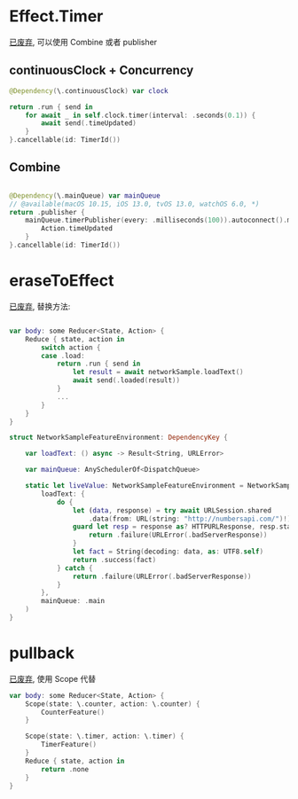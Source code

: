 # Effect.Timer

[已废弃](<https://pointfreeco.github.io/swift-composable-architecture/0.42.0/documentation/composablearchitecture/effect/timer(id:every:tolerance:on:options:)-4exe6/>), 可以使用 Combine 或者 publisher

## continuousClock + Concurrency

```swift
@Dependency(\.continuousClock) var clock

return .run { send in
    for await _ in self.clock.timer(interval: .seconds(0.1)) {
        await send(.timeUpdated)
    }
}.cancellable(id: TimerId())
```

## Combine

```swift

@Dependency(\.mainQueue) var mainQueue
// @available(macOS 10.15, iOS 13.0, tvOS 13.0, watchOS 6.0, *)
return .publisher {
    mainQueue.timerPublisher(every: .milliseconds(100)).autoconnect().map { _ in
        Action.timeUpdated
    }
}.cancellable(id: TimerId())
```

# eraseToEffect

[已废弃](<https://pointfreeco.github.io/swift-composable-architecture/0.42.0/documentation/composablearchitecture/effect/erasetoeffect()/>), 替换方法:

```swift

var body: some Reducer<State, Action> {
    Reduce { state, action in
        switch action {
        case .load:
            return .run { send in
                let result = await networkSample.loadText()
                await send(.loaded(result))
            }
            ...
        }
    }
}

struct NetworkSampleFeatureEnvironment: DependencyKey {

    var loadText: () async -> Result<String, URLError>

    var mainQueue: AnySchedulerOf<DispatchQueue>

    static let liveValue: NetworkSampleFeatureEnvironment = NetworkSampleFeatureEnvironment(
        loadText: {
            do {
                let (data, response) = try await URLSession.shared
                    .data(from: URL(string: "http://numbersapi.com/")!)
                guard let resp = response as? HTTPURLResponse, resp.statusCode == 200 else {
                    return .failure(URLError(.badServerResponse))
                }
                let fact = String(decoding: data, as: UTF8.self)
                return .success(fact)
            } catch {
                return .failure(URLError(.badServerResponse))
            }
        },
        mainQueue: .main
    )
}
```

# pullback

[已废弃](<https://pointfreeco.github.io/swift-composable-architecture/0.42.0/documentation/composablearchitecture/anyreducer/pullback(state:action:environment:)>), 使用 Scope 代替

```swift
var body: some Reducer<State, Action> {
    Scope(state: \.counter, action: \.counter) {
        CounterFeature()
    }

    Scope(state: \.timer, action: \.timer) {
        TimerFeature()
    }
    Reduce { state, action in
        return .none
    }
}
```
